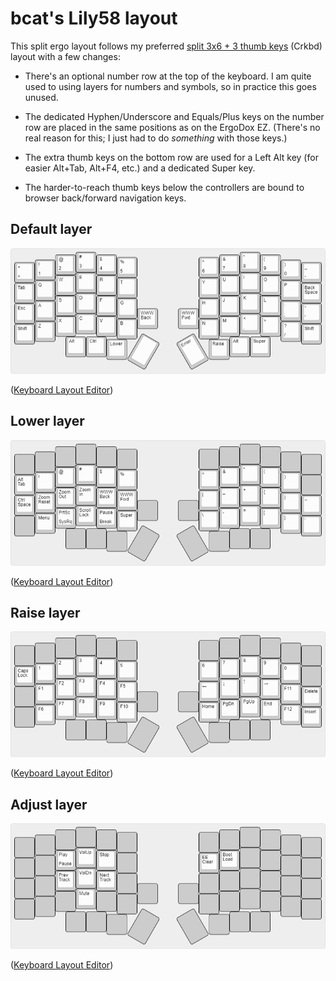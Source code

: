 # bcat's Lily58 layout

This split ergo layout follows my preferred [split 3x6 + 3 thumb
keys](/layouts/split_3x6_3/bcat) (Crkbd) layout with a few changes:

* There's an optional number row at the top of the keyboard. I am quite used to
  using layers for numbers and symbols, so in practice this goes unused.

* The dedicated Hyphen/Underscore and Equals/Plus keys on the number row are
  placed in the same positions as on the ErgoDox EZ. (There's no real reason for
  this; I just had to do _something_ with those keys.)

* The extra thumb keys on the bottom row are used for a Left Alt key (for easier
  Alt+Tab, Alt+F4, etc.) and a dedicated Super key.

* The harder-to-reach thumb keys below the controllers are bound to browser
  back/forward navigation keys.

## Default layer

![Layout](layer_default.png)

([Keyboard Layout
Editor](http://www.keyboard-layout-editor.com/#/gists/e0eb3af65961e9fd612dcff3ddd88e4f))

## Lower layer

![Layout](layer_lower.png)

([Keyboard Layout
Editor](http://www.keyboard-layout-editor.com/#/gists/19ad0d3b5d745fbb2818db09740f5a11))

## Raise layer

![Layout](layer_raise.png)

([Keyboard Layout
Editor](http://www.keyboard-layout-editor.com/#/gists/912be7955f781cdaf692cc4d4c0b5823))

## Adjust layer

![Layout](layer_adjust.png)

([Keyboard Layout
Editor](http://www.keyboard-layout-editor.com/#/gists/8f6a3f08350a9bbe1d414b22bca4e6c7))
